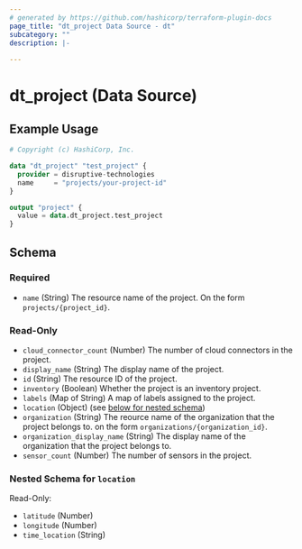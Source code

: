 ```yaml
---
# generated by https://github.com/hashicorp/terraform-plugin-docs
page_title: "dt_project Data Source - dt"
subcategory: ""
description: |-
  
---
```


# dt_project (Data Source)



## Example Usage

```terraform
# Copyright (c) HashiCorp, Inc.

data "dt_project" "test_project" {
  provider = disruptive-technologies
  name     = "projects/your-project-id"
}

output "project" {
  value = data.dt_project.test_project
}
```

<!-- schema generated by tfplugindocs -->
## Schema

### Required

- `name` (String) The resource name of the project. On the form `projects/{project_id}`.

### Read-Only

- `cloud_connector_count` (Number) The number of cloud connectors in the project.
- `display_name` (String) The display name of the project.
- `id` (String) The resource ID of the project.
- `inventory` (Boolean) Whether the project is an inventory project.
- `labels` (Map of String) A map of labels assigned to the project.
- `location` (Object) (see [below for nested schema](#nestedatt--location))
- `organization` (String) The reource name of the organization that the project belongs to. on the form `organizations/{organization_id}`.
- `organization_display_name` (String) The display name of the organization that the project belongs to.
- `sensor_count` (Number) The number of sensors in the project.

<a id="nestedatt--location"></a>
### Nested Schema for `location`

Read-Only:

- `latitude` (Number)
- `longitude` (Number)
- `time_location` (String)
